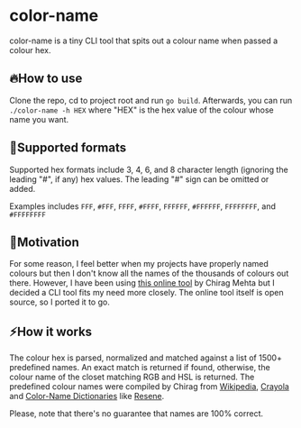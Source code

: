 # color-name

color-name is a tiny CLI tool that spits out a colour name when passed a colour hex.

## :fire:How to use
Clone the repo, cd to project root and run `go build`. Afterwards, you can run `./color-name -h HEX` where "HEX" is the hex value of the colour whose name you want.

## :rocket:Supported formats 
Supported hex formats include 3, 4, 6, and 8 character length (ignoring the leading "#", if any) hex values. The leading "#" sign can be omitted or added. 

Examples includes `FFF`, `#FFF`, `FFFF`, `#FFFF`, `FFFFFF`, `#FFFFFF`, `FFFFFFFF`, and `#FFFFFFFF`

## :muscle:Motivation
For some reason, I feel better when my projects have properly named colours but then I don't know all the names of the
 thousands of colours out there. 
 However, I have been using [this online tool](http://chir.ag/projects/name-that-color) by Chirag Mehta but I decided a
  CLI tool fits my need more closely. The online tool itself is open source, so I ported it to go.
  
## :zap:How it works
The colour hex is parsed, normalized and matched against a list of 1500+ predefined names. An exact match is returned if found, otherwise, the colour name of the closet matching RGB and HSL is returned. The predefined colour names were compiled by Chirag from [Wikipedia](http://en.wikipedia.org/wiki/List_of_colors), [Crayola](http://en.wikipedia.org/wiki/List_of_Crayola_crayon_colors) and [Color-Name Dictionaries](http://www-swiss.ai.mit.edu/~jaffer/Color/Dictionaries.html) like [Resene](http://www-swiss.ai.mit.edu/~jaffer/Color/resenecolours.txt).
  
  Please, note that there's no guarantee that names are 100% correct. 
  
 
